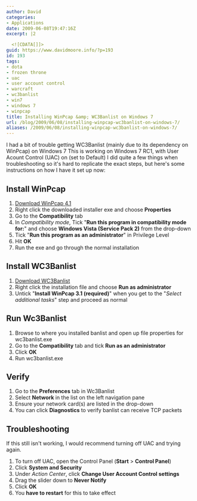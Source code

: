 ```yaml
---
author: David
categories:
- Applications
date: 2009-06-08T19:47:16Z
excerpt: |2

  <![CDATA[]]>
guid: https://www.davidmoore.info/?p=193
id: 193
tags:
- dota
- frozen throne
- uac
- user account control
- warcraft
- wc3banlist
- win7
- windows 7
- winpcap
title: Installing WinPcap &amp; WC3Banlist on Windows 7
url: /blog/2009/06/08/installing-winpcap-wc3banlist-on-windows-7/
aliases: /2009/06/08/installing-winpcap-wc3banlist-on-windows-7/
---
```


I had a bit of trouble getting WC3Banlist (mainly due to its dependency on WinPcap) on Windows 7 This is working on Windows 7 RC1, with User Acount Control (UAC) on (set to Default) I did quite a few things when troubleshooting so it's hard to replicate the exact steps, but here's some instructions on how I have it set up now: <h2>Install WinPcap</h2> <ol> <li><a title="Download WinPcap" href="http://www.winpcap.org/install/bin/WinPcap\_4\_1\_beta5.exe" target="\_blank">Download WinPcap 4.1</a></li> <li>Right click the downloaded installer exe and choose <strong>Properties</strong></li> <li>Go to the <strong>Compatibility</strong> tab</li> <li>In <em>Compatibility mode</em>, Tick "<strong>Run this program in compatibility mode for:</strong>" and choose <strong>Windows Vista (Service Pack 2)</strong> from the drop-down</li> <li>Tick "<strong>Run this program as an administrator</strong>" in Privilege Level</li> <li>Hit <strong>OK</strong></li> <li>Run the exe and go through the normal installation</li> </ol> <h2>Install WC3Banlist</h2> <ol> <li><a title="Download Wc3Banlist" href="http://www.wc3banlist.de/downloads.php" target="_blank">Download WC3Banlist</a></li> <li>Right click the installation file and choose <strong>Run as administrator</strong></li> <li>Untick "<strong>Install WinPcap 3.1 (required)</strong>" when you get to the "<em>Select additional tasks</em>" step and proceed as normal</li> </ol> <h2>Run Wc3Banlist</h2> <ol> <li>Browse to where you installed banlist and open up file properties for wc3banlist.exe</li> <li>Go to the <strong>Compatibility</strong> tab and tick <strong>Run as an administrator</strong></li> <li>Click <strong>OK</strong></li> <li>Run wc3banlist.exe</li> </ol> <h2>Verify</h2> <ol> <li>Go to the <strong>Preferences</strong> tab in Wc3Banlist</li> <li>Select <strong>Network</strong> in the list on the left navigation pane</li> <li>Ensure your network card(s) are listed in the drop-down</li> <li>You can click <strong>Diagnostics</strong> to verify banlist can receive TCP packets</li> </ol> <h2>Troubleshooting</h2> If this still isn't working, I would recommend turning off UAC and trying again. <ol> <li>To turn off UAC, open the Control Panel (<strong>Start</strong> > <strong>Control Panel</strong>)</li> <li>Click <strong>System and Security</strong></li> <li>Under <em>Action Center</em>, click <strong>Change User Account Control settings</strong></li> <li>Drag the slider down to <strong>Never Notify</strong></li> <li>Click <strong>OK</strong></li> <li>You <strong>have to restart</strong> for this to take effect</li> </ol>